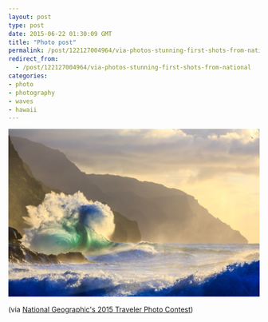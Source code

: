 ```yaml
---
layout: post
type: post
date: 2015-06-22 01:30:09 GMT
title: "Photo post"
permalink: /post/122127004964/via-photos-stunning-first-shots-from-national
redirect_from: 
  - /post/122127004964/via-photos-stunning-first-shots-from-national
categories:
- photo
- photography
- waves
- hawaii
---
```

![](/assets/images/tumblr_nq4mmlXneq1qb098no1_1280.jpg)

<p>(via <a href="http://qz.com/398783/photos-stunning-first-shots-from-national-geographics-2015-traveler-photo-contest/">National Geographic's 2015 Traveler Photo Contest</a>) </p>